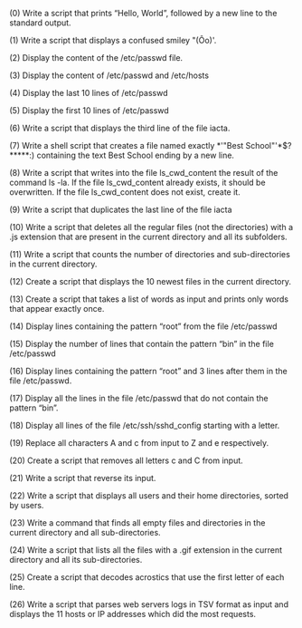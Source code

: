 (0) Write a script that prints “Hello, World”, followed by a new line to the standard output.

(1) Write a script that displays a confused smiley "(Ôo)'.

(2) Display the content of the /etc/passwd file.

(3) Display the content of /etc/passwd and /etc/hosts

(4) Display the last 10 lines of /etc/passwd

(5) Display the first 10 lines of /etc/passwd

(6) Write a script that displays the third line of the file iacta.

(7) Write a shell script that creates a file named exactly *\'"Best School"'\*$?*****:) containing the text Best School ending by a new line.

(8) Write a script that writes into the file ls_cwd_content the result of the command ls -la. If the file ls_cwd_content already exists, it should be overwritten. If the file ls_cwd_content does not exist, create it.

(9) Write a script that duplicates the last line of the file iacta

(10) Write a script that deletes all the regular files (not the directories) with a .js extension that are present in the current directory and all its subfolders.

(11) Write a script that counts the number of directories and sub-directories in the current directory.

(12) Create a script that displays the 10 newest files in the current directory.

(13) Create a script that takes a list of words as input and prints only words that appear exactly once.

(14) Display lines containing the pattern “root” from the file /etc/passwd

(15) Display the number of lines that contain the pattern “bin” in the file /etc/passwd

(16) Display lines containing the pattern “root” and 3 lines after them in the file /etc/passwd.

(17) Display all the lines in the file /etc/passwd that do not contain the pattern “bin”.

(18) Display all lines of the file /etc/ssh/sshd_config starting with a letter.

(19) Replace all characters A and c from input to Z and e respectively.

(20) Create a script that removes all letters c and C from input.

(21) Write a script that reverse its input.

(22) Write a script that displays all users and their home directories, sorted by users.

(23) Write a command that finds all empty files and directories in the current directory and all sub-directories.

(24) Write a script that lists all the files with a .gif extension in the current directory and all its sub-directories.

(25) Create a script that decodes acrostics that use the first letter of each line.

(26) Write a script that parses web servers logs in TSV format as input and displays the 11 hosts or IP addresses which did the most requests.
